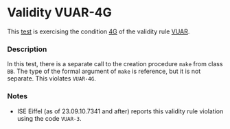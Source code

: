 # Validity VUAR-4G

This [test](.) is exercising the condition [4G](../Readme.md) of the validity rule [VUAR](../../vuar/Readme.md).

### Description

In this test, there is a separate call to the creation procedure `make` from class `BB`. The type of the formal argument of `make` is reference, but it is not separate. This violates `VUAR-4G`.

### Notes

* ISE Eiffel (as of 23.09.10.7341 and after) reports this validity rule violation using the code `VUAR-3`.
